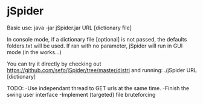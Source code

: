 # jSpider

Basic use: java -jar jSpider.jar URL [dictionary file]

In console mode, if a dictionary file [optional] is not passed, the defaults folders.txt will be used.
If ran with no parameter, jSpider will run in GUI mode (in the works...)

You can try it directly by checking out https://github.com/sefo/jSpider/tree/master/distri and running:
./jSpider URL [dictionary]

TODO:
-Use independant thread to GET urls at the same time.
-Finish the swing user interface
-Implement (targeted) file bruteforcing
